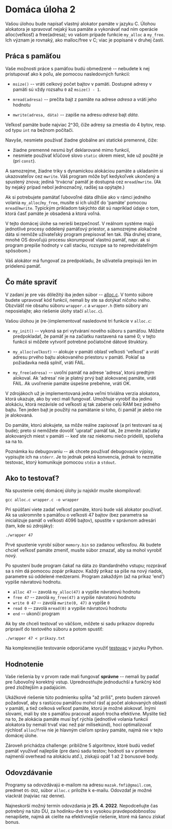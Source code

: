 # Domáca úloha 2

Vašou úlohou bude napísať vlastný alokator pamäte v jazyku C. Úlohou
alokatora je spravovať nejaký kus pamäte a vykonávať nad ním operácie
alloc(veľkosť) a free(adresa); vo vašom prípade funkcie `my_alloc` a `my_free`. 
Ich význam je rovnaký, ako malloc/free v C; viac je popísané v druhej časti.


## Práca s pamäťou

Vaše možnosti práce s pamäťou budú obmedzené -- nebudete k nej pristupovať ako k poľu, ale pomocou nasledovných funkcií:

  - `msize()` -- vráti celkový počet bajtov v pamäti. Dostupné adresy v pamäti sú
    vždy rozsahu `0` až `msize() - 1`.

  - `mread(adresa)` -- prečíta bajt z pamäte na adrese _adresa_ a vráti jeho
    hodnotu

  - `mwrite(adresa, dáta)` -- zapíše na adresu _adresa_ bajt _dáta_.

Veľkosť pamäte bude najviac 2^30, čiže adresy sa zmestia do 4 bytov, resp. od typu `int` na bežnom počítači.

Navyše, nesmiete používať žiadne globálne ani statické premenné, čiže:
  - žiadne premenné nesmú byť deklarované mimo funkcií,
  - nesmiete používať kľúčové slovo `static` okrem miest, kde už použité je (pri `const`). 

A samozrejme, žiadne triky s dynamickou alokáciou pamäte a ukladaním si
ukazovateľov cez `mwrite`. Váš program môže byť kedykoľvek ukončený a spustený znova;
jediná 'trvácna' pamäť je dostupná cez `mread`/`mwrite`.
(Ak by nejaký prípad nebol jednoznačný, radšej sa opýtajte.)

Ak si potrebujete pamätať ľubovoľné dáta dlhšie ako v rámci jedného volania
`my_alloc`/`my_free`, musíte si ich uložiť do 'pamäte' pomocou `mread`/`mwrite`.
Typickým príkladom takýchto dát sú napríklad údaje o tom, ktorá časť pamäte je
obsadená a ktorá voľná.

V tejto domácej úlohe sa nerieši bezpečnosť. V reálnom systéme majú jednotlivé procesy oddelený pamäťový priestor, a samozrejme alokačné dáta si nemôže užívateľský program prepisovať len tak. (Na druhej strane, mnohé OS dovoľujú procesu skorumpovať vlastnú pamäť, napr. ak si program prepíše hodnoty v call stacku, rozsype sa to nepredvídateľným spôsobom.)

Váš alokátor má fungovať za predpokladu, že užívatelia prepisujú len im pridelenú pamäť.


## Čo máte spraviť

V zadaní je pre vás dôležitý iba jeden súbor -- [alloc.c](src/alloc.c).
V tomto súbore budete upravovať kód funkcií, nemali by ste sa dotýkať ničoho
iného. Obzvlášť nie obsahu súboru `wrapper.c` a `wrapper.h` (tieto súbory ani neposielajte; ako riešenie úlohy stačí `alloc.c`).

Vašou úlohou je (re-)implementovať nasledovné tri funkcie v `alloc.c`:

- `my_init()` -- vykoná sa pri vytváraní nového súboru s pamäťou.
Môžete predpokladať, že pamäť je na začiatku nastavená na samé 0; v tejto
funkcii si môžete vytvoriť potrebné počiatočné dátové štruktúry.

- `my_alloc(veľkosť)` -- alokuje v pamäti oblasť veľkosti 'veľkosť' a vráti
adresu prvého bajtu alokovaného priestoru v pamäti. Pokiaľ sa požiadavka
nedá splniť, vráti FAIL.

- `my_free(adresa)` -- uvoľní pamäť na adrese 'adresa', ktorú predtým alokoval.
Ak 'adresa' nie je platný prvý bajt alokovanej pamäte, vráti FAIL. Ak
uvoľnenie pamäte úspešne prebehne, vráti OK.

V zdrojákoch už je implementovaná jedna veľmi triviálna verzia alokatora,
ktorá ukazuje, ako by veci mali fungovať. Umožňuje vyrobiť iba jedinú alokáciu,
ktorá nezávisle od veľkosti aj tak zaberie celú RAM bez jedného bajtu. Ten jeden
bajt je použitý na pamätanie si toho, či pamäť je alebo nie je alokovaná.

Do pamäte, ktorú alokujete, sa môže reálne zapisovať (a pri testovaní sa aj
bude); preto si nemôžete dovoliť 'upratať' pamäť tak, že zmeníte začiatky
alokovaných miest v pamäti -- keď ste raz niekomu niečo pridelili, spolieha sa na to.

Poznámka ku debugovaniu -- ak chcete používať debugovacie výpisy, vypisujte
ich na `stderr`. Je to jednak pekná konvencia, jednak to nezmätie testovac,
ktorý komunikuje pomocou `stdin` a `stdout`.


## Ako to testovať?

Na spustenie celej domácej úlohy ju najskôr musíte skompilovať:

    gcc alloc.c wrapper.c -o wrapper

Pri spúšťaní viete zadať veľkosť pamäte, ktorú bude váš alokator používať. Ak
sa uskromníte s pamäťou o veľkosti 47 bajtov (bez parametra sa inicializuje
pamäť o veľkosti 4096 bajtov), spustite v správnom adresári (tam, kde sú
zdrojáky):

    ./wrapper 47

Prvé spustenie vyrobí súbor `memory.bin` so zadanou veľkosťou. Ak budete chcieť
veľkosť pamäte zmeniť, musíte súbor zmazať, aby sa mohol vyrobiť nový.

Po spustení bude program čakať na dáta zo štandardného vstupu; rozprávať sa s
ním dá pomocou zopár príkazov. Každý príkaz sa píše na nový riadok, parametre sú
oddelené medzerami. Program zakaždým (až na príkaz 'end') vypíše návratovú
hodnotu.

  * `alloc 47` -- zavolá `my_alloc(47)` a vypíše návratovú hodnotu
  * `free 47` -- zavolá `my_free(47)` a vypíše návratovú hodnotu
  * `write 0 47` -- zavolá `mwrite(0, 47)` a vypíše `0`
  * `read 0` -- zavolá `mread(0)` a vypíše návratovú hodnotu
  * `end` -- ukončí program


Ak by ste chceli testovať vo väčšom, môžete si sadu príkazov dopredu pripraviť
do textového súboru a potom spustiť:

    ./wrapper 47 < príkazy.txt

Na komplexnejšie testovanie odporúčame využiť [testovac](tester) v jazyku Python.


## Hodnotenie

Vaše riešenia by v prvom rade mali fungovať **správne** -- nemali by padať pre
ľubovoľný korektný vstup. Uprednostňujte jednoduchší a funkčný kód pred
zložitejším a padajúcim.

Ukážkové riešenie túto podmienku spĺňa "až príliš", preto budem zároveň
požadovať, aby s rastúcou pamäťou mohol rásť aj počet alokovaných oblastí v
pamäti, a tiež celková veľkosť pamäte, ktorú je možné alokovať. Inými slovami,
mali by ste s pamäťou pracovať aspoň trocha efektívne.
Myslite tiež na to, že alokácia pamäte musí byť rýchla (jednotlivé volania funkcií alokatora by nemali trvať viac než pár milisekúnd), hoci optimalizovať rýchlosť `alloc`/`free` nie je hlavným cieľom správy pamäte, najmä nie v tejto domácej úlohe.

Zároveň prichádza challenge: približne 5 algoritmov, ktoré budú vedieť pamäť využívať najlepšie (pre danú sadu testov; hodnotí sa v priemere najmenší overhead na alokáciu atď.), získajú opäť 1 až 2 bonusové body.


## Odovzdávanie

Programy sa odovzdávajú e-mailom na adresu `mazak.fmfi@gmail.com`, predmet `OS-DU2`, súbor `alloc.c` priložte k e-mailu. Odovzdať je možné viackrát (najviac raz denne).

Najneskorší možný termín odovzdania je **25. 4. 2022**. Nepodceňujte čas potrebný na túto DU, za hodinku-dve to s vysokou pravdepodobnosťou nenapíšete, najmä ak cielite na efektívnejšie riešenie, ktoré má šancu získať bonus.

